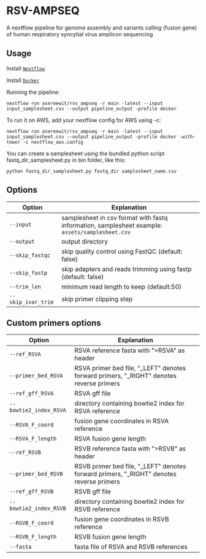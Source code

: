 # RSV-AMPSEQ
A nextflow pipeline for genome assembly and variants calling (fusion gene) of human respiratory syncytial virus amplicon sequencing

## Usage
Install [`Nextflow`](https://www.nextflow.io/docs/latest/getstarted.html#installation)

Install [`Docker`](https://docs.docker.com/engine/installation/)

Running the pipeline:

```
nextflow run asereewit/rsv_ampseq -r main -latest --input input_samplesheet.csv --output pipeline_output -profile docker
```

To run it on AWS, add your nextflow config for AWS using -c:

```
nextflow run asereewit/rsv_ampseq -r main -latest --input input_samplesheet.csv --output pipeline_output -profile docker -with-tower -c nextflow_aws.config
```

You can create a samplesheet using the bundled python script fastq_dir_samplesheet.py in bin folder, like this:

```
python fastq_dir_samplesheet.py fastq_dir samplesheet_name.csv
```

## Options
|Option|Explanation|
|------|-----------|
| `--input` | samplesheet in csv format with fastq information, samplesheet example: `assets/samplesheet.csv` |
| `--output` | output directory |
| `--skip_fastqc` | skip quality control using FastQC (default: false) |
| `--skip_fastp` | skip adapters and reads trimming using fastp (default: false) |
| `--trim_len` | minimum read length to keep (default:50) |
| `--skip_ivar_trim` | skip primer clipping step |

## Custom primers options
|Option|Explanation|
|------|-----------|
| `--ref_RSVA` | RSVA reference fasta with ">RSVA" as header |
| `--primer_bed_RSVA` | RSVA primer bed file, "_LEFT" denotes forward primers, "_RIGHT" denotes reverse primers |
| `--ref_gff_RSVA` | RSVA gff file |
| `--bowtie2_index_RSVA` | directory containing bowtie2 index for RSVA reference |
| `--RSVA_F_coord` | fusion gene coordinates in RSVA reference |
| `--RSVA_F_length` | RSVA fusion gene length |
| `--ref_RSVB` | RSVB reference fasta with ">RSVB" as header |
| `--primer_bed_RSVB` | RSVB primer bed file, "_LEFT" denotes forward primers, "_RIGHT" denotes reverse primers |
| `--ref_gff_RSVB` | RSVB gff file |
| `--bowtie2_index_RSVB` | directory containing bowtie2 index for RSVB reference |
| `--RSVB_F_coord` | fusion gene coordinates in RSVB reference |
| `--RSVB_F_length` | RSVB fusion gene length |
| `--fasta` | fasta file of RSVA and RSVB references |
